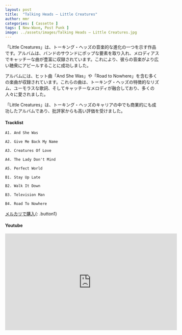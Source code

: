 ```yaml
---
layout: post
title:  "Talking Heads – Little Creatures"
author: mmr
categories: [ Cassette ]
tags: [ New-Wave, Post Punk ]
image: ../assets/images/Talking Heads – Little Creatures.jpg
---
```


「Little Creatures」は、トーキング・ヘッズの音楽的な進化の一つを示す作品です。アルバムは、バンドのサウンドにポップな要素を取り入れ、メロディアスでキャッチーな曲が豊富に収録されています。これにより、彼らの音楽がより広い聴衆にアピールすることに成功しました。

アルバムには、ヒット曲「And She Was」や「Road to Nowhere」を含む多くの楽曲が収録されています。これらの曲は、トーキング・ヘッズの特徴的なリズム、ユーモラスな歌詞、そしてキャッチーなメロディが融合しており、多くの人々に愛されました。

「Little Creatures」は、トーキング・ヘッズのキャリアの中でも商業的にも成功したアルバムであり、批評家からも高い評価を受けました。

#### Tracklist
```md
A1. And She Was

A2. Give Me Back My Name

A3. Creatures Of Love

A4. The Lady Don't Mind

A5. Perfect World

B1. Stay Up Late

B2. Walk It Down

B3. Television Man

B4. Road To Nowhere
```

[メルカリで購入](https://jp.mercari.com/item/m89766672710?afid=6142608987){: .button1}

#### Youtube
<iframe width="560" height="315" src="https://www.youtube.com/embed/cl3B_FTDKD0?si=WT0U3FTNIBn08KP0" title="YouTube video player" frameborder="0" allow="accelerometer; autoplay; clipboard-write; encrypted-media; gyroscope; picture-in-picture; web-share" referrerpolicy="strict-origin-when-cross-origin" allowfullscreen></iframe>